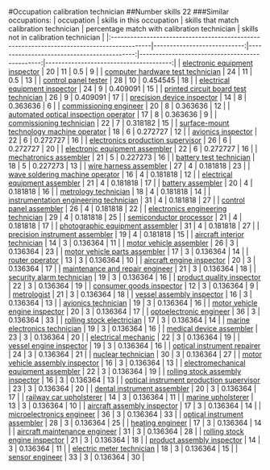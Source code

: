 #Occupation calibration technician
##Number skills 22
###Similar occupations:
| occupation                                                                                |   skills in this occupation |   skills that match calibration technician |   percentage match with calibration technician |   skills not in calibration technician |
|:------------------------------------------------------------------------------------------|----------------------------:|-------------------------------------------:|-----------------------------------------------:|---------------------------------------:|
| [electronic equipment inspector](electronic_equipment_inspector.md)                       |                          20 |                                         11 |                                       0.5      |                                      9 |
| [computer hardware test technician](computer_hardware_test_technician.md)                 |                          24 |                                         11 |                                       0.5      |                                     13 |
| [control panel tester](control_panel_tester.md)                                           |                          28 |                                         10 |                                       0.454545 |                                     18 |
| [electrical equipment inspector](electrical_equipment_inspector.md)                       |                          24 |                                          9 |                                       0.409091 |                                     15 |
| [printed circuit board test technician](printed_circuit_board_test_technician.md)         |                          26 |                                          9 |                                       0.409091 |                                     17 |
| [precision device inspector](precision_device_inspector.md)                               |                          14 |                                          8 |                                       0.363636 |                                      6 |
| [commissioning engineer](commissioning_engineer.md)                                       |                          20 |                                          8 |                                       0.363636 |                                     12 |
| [automated optical inspection operator](automated_optical_inspection_operator.md)         |                          17 |                                          8 |                                       0.363636 |                                      9 |
| [commissioning technician](commissioning_technician.md)                                   |                          22 |                                          7 |                                       0.318182 |                                     15 |
| [surface-mount technology machine operator](surface-mount_technology_machine_operator.md) |                          18 |                                          6 |                                       0.272727 |                                     12 |
| [avionics inspector](avionics_inspector.md)                                               |                          22 |                                          6 |                                       0.272727 |                                     16 |
| [electronics production supervisor](electronics_production_supervisor.md)                 |                          26 |                                          6 |                                       0.272727 |                                     20 |
| [electronic equipment assembler](electronic_equipment_assembler.md)                       |                          22 |                                          6 |                                       0.272727 |                                     16 |
| [mechatronics assembler](mechatronics_assembler.md)                                       |                          21 |                                          5 |                                       0.227273 |                                     16 |
| [battery test technician](battery_test_technician.md)                                     |                          18 |                                          5 |                                       0.227273 |                                     13 |
| [wire harness assembler](wire_harness_assembler.md)                                       |                          27 |                                          4 |                                       0.181818 |                                     23 |
| [wave soldering machine operator](wave_soldering_machine_operator.md)                     |                          16 |                                          4 |                                       0.181818 |                                     12 |
| [electrical equipment assembler](electrical_equipment_assembler.md)                       |                          21 |                                          4 |                                       0.181818 |                                     17 |
| [battery assembler](battery_assembler.md)                                                 |                          20 |                                          4 |                                       0.181818 |                                     16 |
| [metrology technician](metrology_technician.md)                                           |                          18 |                                          4 |                                       0.181818 |                                     14 |
| [instrumentation engineering technician](instrumentation_engineering_technician.md)       |                          31 |                                          4 |                                       0.181818 |                                     27 |
| [control panel assembler](control_panel_assembler.md)                                     |                          26 |                                          4 |                                       0.181818 |                                     22 |
| [electronics engineering technician](electronics_engineering_technician.md)               |                          29 |                                          4 |                                       0.181818 |                                     25 |
| [semiconductor processor](semiconductor_processor.md)                                     |                          21 |                                          4 |                                       0.181818 |                                     17 |
| [photographic equipment assembler](photographic_equipment_assembler.md)                   |                          31 |                                          4 |                                       0.181818 |                                     27 |
| [precision instrument assembler](precision_instrument_assembler.md)                       |                          19 |                                          4 |                                       0.181818 |                                     15 |
| [aircraft interior technician](aircraft_interior_technician.md)                           |                          14 |                                          3 |                                       0.136364 |                                     11 |
| [motor vehicle assembler](motor_vehicle_assembler.md)                                     |                          26 |                                          3 |                                       0.136364 |                                     23 |
| [motor vehicle parts assembler](motor_vehicle_parts_assembler.md)                         |                          17 |                                          3 |                                       0.136364 |                                     14 |
| [router operator](router_operator.md)                                                     |                          13 |                                          3 |                                       0.136364 |                                     10 |
| [aircraft engine inspector](aircraft_engine_inspector.md)                                 |                          20 |                                          3 |                                       0.136364 |                                     17 |
| [maintenance and repair engineer](maintenance_and_repair_engineer.md)                     |                          21 |                                          3 |                                       0.136364 |                                     18 |
| [security alarm technician](security_alarm_technician.md)                                 |                          19 |                                          3 |                                       0.136364 |                                     16 |
| [product quality inspector](product_quality_inspector.md)                                 |                          22 |                                          3 |                                       0.136364 |                                     19 |
| [consumer goods inspector](consumer_goods_inspector.md)                                   |                          12 |                                          3 |                                       0.136364 |                                      9 |
| [metrologist](metrologist.md)                                                             |                          21 |                                          3 |                                       0.136364 |                                     18 |
| [vessel assembly inspector](vessel_assembly_inspector.md)                                 |                          16 |                                          3 |                                       0.136364 |                                     13 |
| [avionics technician](avionics_technician.md)                                             |                          19 |                                          3 |                                       0.136364 |                                     16 |
| [motor vehicle engine inspector](motor_vehicle_engine_inspector.md)                       |                          20 |                                          3 |                                       0.136364 |                                     17 |
| [optoelectronic engineer](optoelectronic_engineer.md)                                     |                          36 |                                          3 |                                       0.136364 |                                     33 |
| [rolling stock electrician](rolling_stock_electrician.md)                                 |                          17 |                                          3 |                                       0.136364 |                                     14 |
| [marine electronics technician](marine_electronics_technician.md)                         |                          19 |                                          3 |                                       0.136364 |                                     16 |
| [medical device assembler](medical_device_assembler.md)                                   |                          23 |                                          3 |                                       0.136364 |                                     20 |
| [electrical mechanic](electrical_mechanic.md)                                             |                          22 |                                          3 |                                       0.136364 |                                     19 |
| [vessel engine inspector](vessel_engine_inspector.md)                                     |                          19 |                                          3 |                                       0.136364 |                                     16 |
| [optical instrument repairer](optical_instrument_repairer.md)                             |                          24 |                                          3 |                                       0.136364 |                                     21 |
| [nuclear technician](nuclear_technician.md)                                               |                          30 |                                          3 |                                       0.136364 |                                     27 |
| [motor vehicle assembly inspector](motor_vehicle_assembly_inspector.md)                   |                          16 |                                          3 |                                       0.136364 |                                     13 |
| [electromechanical equipment assembler](electromechanical_equipment_assembler.md)         |                          22 |                                          3 |                                       0.136364 |                                     19 |
| [rolling stock assembly inspector](rolling_stock_assembly_inspector.md)                   |                          16 |                                          3 |                                       0.136364 |                                     13 |
| [optical instrument production supervisor](optical_instrument_production_supervisor.md)   |                          23 |                                          3 |                                       0.136364 |                                     20 |
| [dental instrument assembler](dental_instrument_assembler.md)                             |                          20 |                                          3 |                                       0.136364 |                                     17 |
| [railway car upholsterer](railway_car_upholsterer.md)                                     |                          14 |                                          3 |                                       0.136364 |                                     11 |
| [marine upholsterer](marine_upholsterer.md)                                               |                          13 |                                          3 |                                       0.136364 |                                     10 |
| [aircraft assembly inspector](aircraft_assembly_inspector.md)                             |                          17 |                                          3 |                                       0.136364 |                                     14 |
| [microelectronics engineer](microelectronics_engineer.md)                                 |                          36 |                                          3 |                                       0.136364 |                                     33 |
| [optical instrument assembler](optical_instrument_assembler.md)                           |                          28 |                                          3 |                                       0.136364 |                                     25 |
| [heating engineer](heating_engineer.md)                                                   |                          17 |                                          3 |                                       0.136364 |                                     14 |
| [aircraft maintenance engineer](aircraft_maintenance_engineer.md)                         |                          31 |                                          3 |                                       0.136364 |                                     28 |
| [rolling stock engine inspector](rolling_stock_engine_inspector.md)                       |                          21 |                                          3 |                                       0.136364 |                                     18 |
| [product assembly inspector](product_assembly_inspector.md)                               |                          14 |                                          3 |                                       0.136364 |                                     11 |
| [electric meter technician](electric_meter_technician.md)                                 |                          18 |                                          3 |                                       0.136364 |                                     15 |
| [sensor engineer](sensor_engineer.md)                                                     |                          33 |                                          3 |                                       0.136364 |                                     30 |
